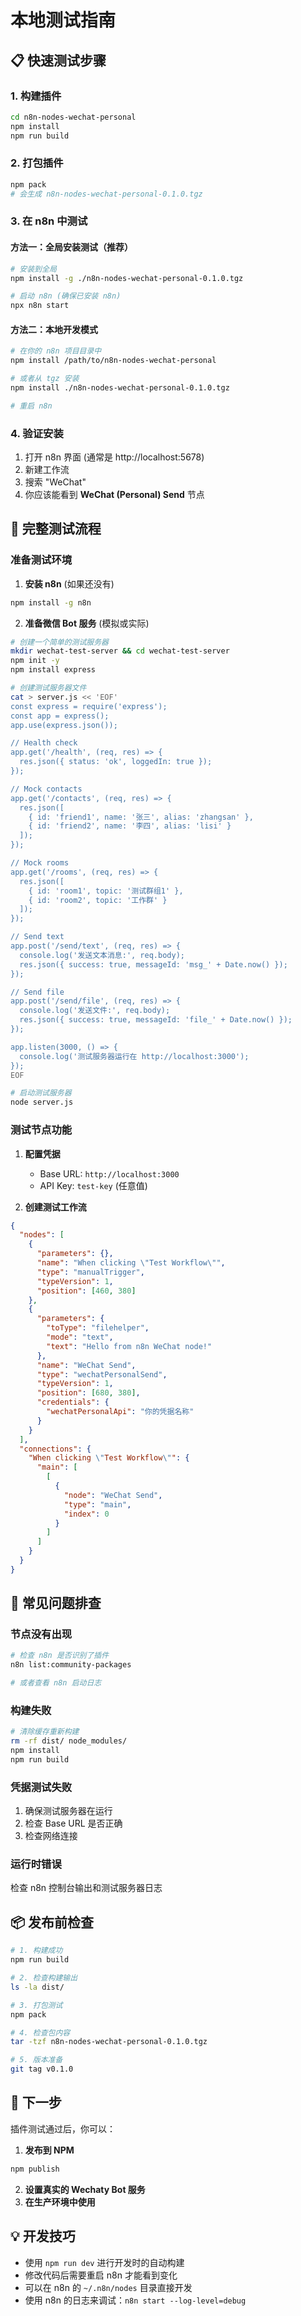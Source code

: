 # 本地测试指南

## 📋 快速测试步骤

### 1. 构建插件

```bash
cd n8n-nodes-wechat-personal
npm install
npm run build
```

### 2. 打包插件

```bash
npm pack
# 会生成 n8n-nodes-wechat-personal-0.1.0.tgz
```

### 3. 在 n8n 中测试

#### 方法一：全局安装测试（推荐）

```bash
# 安装到全局
npm install -g ./n8n-nodes-wechat-personal-0.1.0.tgz

# 启动 n8n (确保已安装 n8n)
npx n8n start
```

#### 方法二：本地开发模式

```bash
# 在你的 n8n 项目目录中
npm install /path/to/n8n-nodes-wechat-personal

# 或者从 tgz 安装
npm install ./n8n-nodes-wechat-personal-0.1.0.tgz

# 重启 n8n
```

### 4. 验证安装

1. 打开 n8n 界面 (通常是 http://localhost:5678)
2. 新建工作流
3. 搜索 "WeChat" 
4. 你应该能看到 **WeChat (Personal) Send** 节点

## 🧪 完整测试流程

### 准备测试环境

1. **安装 n8n** (如果还没有)
```bash
npm install -g n8n
```

2. **准备微信 Bot 服务** (模拟或实际)
```bash
# 创建一个简单的测试服务器
mkdir wechat-test-server && cd wechat-test-server
npm init -y
npm install express

# 创建测试服务器文件
cat > server.js << 'EOF'
const express = require('express');
const app = express();
app.use(express.json());

// Health check
app.get('/health', (req, res) => {
  res.json({ status: 'ok', loggedIn: true });
});

// Mock contacts
app.get('/contacts', (req, res) => {
  res.json([
    { id: 'friend1', name: '张三', alias: 'zhangsan' },
    { id: 'friend2', name: '李四', alias: 'lisi' }
  ]);
});

// Mock rooms
app.get('/rooms', (req, res) => {
  res.json([
    { id: 'room1', topic: '测试群组1' },
    { id: 'room2', topic: '工作群' }
  ]);
});

// Send text
app.post('/send/text', (req, res) => {
  console.log('发送文本消息:', req.body);
  res.json({ success: true, messageId: 'msg_' + Date.now() });
});

// Send file  
app.post('/send/file', (req, res) => {
  console.log('发送文件:', req.body);
  res.json({ success: true, messageId: 'file_' + Date.now() });
});

app.listen(3000, () => {
  console.log('测试服务器运行在 http://localhost:3000');
});
EOF

# 启动测试服务器
node server.js
```

### 测试节点功能

1. **配置凭据**
   - Base URL: `http://localhost:3000`
   - API Key: `test-key` (任意值)

2. **创建测试工作流**
```json
{
  "nodes": [
    {
      "parameters": {},
      "name": "When clicking \"Test Workflow\"",
      "type": "manualTrigger",
      "typeVersion": 1,
      "position": [460, 380]
    },
    {
      "parameters": {
        "toType": "filehelper",
        "mode": "text",
        "text": "Hello from n8n WeChat node!"
      },
      "name": "WeChat Send",
      "type": "wechatPersonalSend",
      "typeVersion": 1,
      "position": [680, 380],
      "credentials": {
        "wechatPersonalApi": "你的凭据名称"
      }
    }
  ],
  "connections": {
    "When clicking \"Test Workflow\"": {
      "main": [
        [
          {
            "node": "WeChat Send",
            "type": "main",
            "index": 0
          }
        ]
      ]
    }
  }
}
```

## 🐛 常见问题排查

### 节点没有出现

```bash
# 检查 n8n 是否识别了插件
n8n list:community-packages

# 或者查看 n8n 启动日志
```

### 构建失败

```bash
# 清除缓存重新构建
rm -rf dist/ node_modules/
npm install
npm run build
```

### 凭据测试失败

1. 确保测试服务器在运行
2. 检查 Base URL 是否正确
3. 检查网络连接

### 运行时错误

检查 n8n 控制台输出和测试服务器日志

## 📦 发布前检查

```bash
# 1. 构建成功
npm run build

# 2. 检查构建输出
ls -la dist/

# 3. 打包测试
npm pack

# 4. 检查包内容
tar -tzf n8n-nodes-wechat-personal-0.1.0.tgz

# 5. 版本准备
git tag v0.1.0
```

## 🎯 下一步

插件测试通过后，你可以：

1. **发布到 NPM**
```bash
npm publish
```

2. **设置真实的 Wechaty Bot 服务**
3. **在生产环境中使用**

## 💡 开发技巧

- 使用 `npm run dev` 进行开发时的自动构建
- 修改代码后需要重启 n8n 才能看到变化
- 可以在 n8n 的 `~/.n8n/nodes` 目录直接开发
- 使用 n8n 的日志来调试：`n8n start --log-level=debug`
